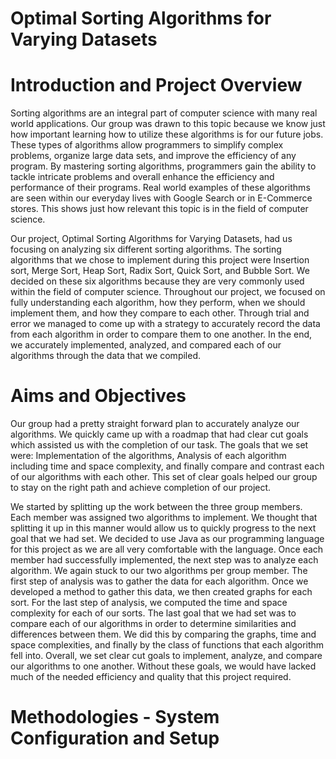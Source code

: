 # Optimal Sorting Algorithms for Varying Datasets


# Introduction and Project Overview

Sorting algorithms are an integral part of computer science with many real world applications. Our group was drawn to this topic because we know just how important learning how to utilize these algorithms is for our future jobs. These types of algorithms allow programmers to simplify complex problems, organize large data sets, and improve the efficiency of any program. By mastering sorting algorithms, programmers gain the ability to tackle intricate problems and overall enhance the efficiency and performance of their programs. Real world examples of these algorithms are seen within our everyday lives with Google Search or in E-Commerce stores.  This shows just how relevant this topic is in the field of computer science. 

Our project, Optimal Sorting Algorithms for Varying Datasets, had us focusing on analyzing six different sorting algorithms. The sorting algorithms that we chose to implement during this project were Insertion sort, Merge Sort, Heap Sort, Radix Sort, Quick Sort, and Bubble Sort. We decided on these six algorithms because they are very commonly used within the field of computer science. Throughout our project, we focused on fully understanding each algorithm, how they perform, when we should implement them, and how they compare to each other. Through trial and error we managed to come up with a strategy to accurately record the data from each algorithm in order to compare them to one another. In the end, we accurately implemented, analyzed, and compared each of our algorithms through the data that we compiled.


# Aims and Objectives

Our group had a pretty straight forward plan to accurately analyze our algorithms. We quickly came up with a roadmap that had clear cut goals which assisted us with the completion of our task. The goals that we set were: Implementation of the algorithms, Analysis of each algorithm including time and space complexity, and finally compare and contrast each of our algorithms with each other. This set of clear goals helped our group to stay on the right path and achieve completion of our project. 

We started by splitting up the work between the three group members. Each member was assigned two algorithms to implement. We thought that splitting it up in this manner would allow us to quickly progress to the next goal that we had set. We decided to use Java as our programming language for this project as we are all very comfortable with the language. Once each member had successfully implemented, the next step was to analyze each algorithm. We again stuck to our two algorithms per group member. The first step of analysis was to gather the data for each algorithm. Once we developed a method to gather this data, we then created graphs for each sort. For the last step of analysis, we computed the time and space complexity for each of our sorts. The last goal that we had set was to compare each of our algorithms in order to determine similarities and differences between them. We did this by comparing the graphs, time and space complexities, and finally by the class of functions that each algorithm fell into. Overall, we set clear cut goals to implement, analyze, and compare our algorithms to one another. Without these goals, we would have lacked much of the needed efficiency and quality that this project required.


# Methodologies - System Configuration and Setup
